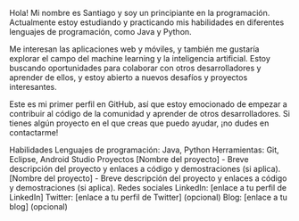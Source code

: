 Hola! Mi nombre es Santiago y soy un principiante en la programación. Actualmente estoy estudiando y practicando mis habilidades en diferentes lenguajes de programación, como Java y Python.

Me interesan las aplicaciones web y móviles, y también me gustaría explorar el campo del machine learning y la inteligencia artificial. Estoy buscando oportunidades para colaborar con otros desarrolladores y aprender de ellos, y estoy abierto a nuevos desafíos y proyectos interesantes.

Este es mi primer perfil en GitHub, así que estoy emocionado de empezar a contribuir al código de la comunidad y aprender de otros desarrolladores. Si tienes algún proyecto en el que creas que puedo ayudar, ¡no dudes en contactarme!

Habilidades
Lenguajes de programación: Java, Python
Herramientas: Git, Eclipse, Android Studio
Proyectos
[Nombre del proyecto] - Breve descripción del proyecto y enlaces a código y demostraciones (si aplica).
[Nombre del proyecto] - Breve descripción del proyecto y enlaces a código y demostraciones (si aplica).
Redes sociales
LinkedIn: [enlace a tu perfil de LinkedIn]
Twitter: [enlace a tu perfil de Twitter] (opcional)
Blog: [enlace a tu blog] (opcional)
